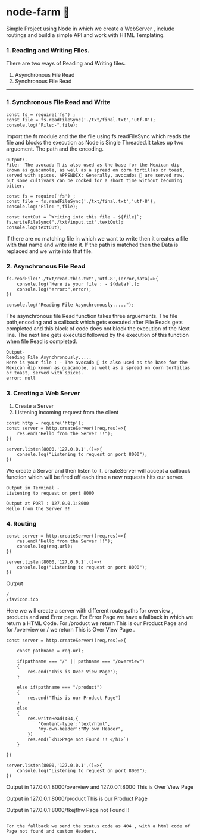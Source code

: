 # node-farm 🥑

Simple Project using Node in which we create a WebServer , include routings and build a simple API and work with HTML Templating.

### 1. Reading and Writing Files.
There are two ways of Reading and Writing files. 
1. Asynchronous File Read
2. Synchronous File Read 

-------------------------------------------------------------------------
### 1. Synchronous File Read and Write

```
const fs = require('fs') ; 
const file = fs.readFileSync('./txt/final.txt','utf-8');
console.log("File:-",file);
```

Import the fs module and the the file using fs.readFileSync which reads the file and blocks the execution as Node is Single Threaded.It takes up two arguement. The path and the encoding.

```
Output:-
File:- The avocado 🥑 is also used as the base for the Mexican dip known as guacamole, as well as a spread on corn tortillas or toast, served with spices. APPENDIX: Generally, avocados 🥑 are served raw, but some cultivars can be cooked for a short time without becoming bitter.
```

```
const fs = require('fs') ; 
const file = fs.readFileSync('./txt/final.txt','utf-8');
console.log("File:-",file);

const textOut = `Writing into this file - ${file}`;
fs.writeFileSync("./txt/input.txt",textOut);
console.log(textOut);

```
If there are no matching file in which we want to write then it creates a file with that name and write into it. If the path is matched then the Data is replaced and we write into that file.

### 2. Asynchronous File Read

```
fs.readFile('./txt/read-this.txt','utf-8',(error,data)=>{
    console.log(`Here is your file : - ${data}`,);
    console.log("error:",error);
})

console.log("Reading File Asynchronously.....");
```
The asynchronous file Read function takes three arguements. The file path,encoding and a callback which gets executed after File Reads gets completed and this block of code does not block the execution of the Next line. The next line gets executed followed by the execution of this function when file Read is completed.

```
Output-
Reading File Asynchronously.....
Here is your file : - The avocado 🥑 is also used as the base for the Mexican dip known as guacamole, as well as a spread on corn tortillas or toast, served with spices.
error: null
```

### 3. Creating a Web Server

1. Create a Server
2. Listening incoming request from the client

```
const http = require('http');
const server = http.createServer((req,res)=>{
    res.end("Hello from the Server !!");
})

server.listen(8000,'127.0.0.1',()=>{
    console.log("Listening to request on port 8000");
})
```

We create a Server and then listen to it. createServer will accept a callback function which will be fired off each time a new requests hits our server.

```
Output in Terminal - 
Listening to request on port 8000
```

```
Output at PORT : 127.0.0.1:8000
Hello from the Server !!
```

### 4. Routing
```
const server = http.createServer((req,res)=>{
    res.end("Hello from the Server !!");
    console.log(req.url);
})

server.listen(8000,'127.0.0.1',()=>{
    console.log("Listening to request on port 8000");
})
```

Output

```
/
/favicon.ico
```
Here we will create a server with different route paths for overview , products and and Error page. For Error Page we have a fallback in which we return a HTML Code. For /product we return This is our Product Page and for /overview or / we return This is Over View Page .

```
const server = http.createServer((req,res)=>{
    
    const pathname = req.url;

    if(pathname === "/" || pathname === "/overview")
    {
        res.end("This is Over View Page");
    }

    else if(pathname === "/product")
    {
        res.end("This is our Product Page")
    }
    else
    {
        res.writeHead(404,{
            'Content-type':"text/html",
            'my-own-header':"My own Header",
        })
        res.end(`<h1>Page not Found !! </h1>`)
    }

})

server.listen(8000,'127.0.0.1',()=>{
    console.log("Listening to request on port 8000");
})

```
Output in 127.0.0.1:8000/overview and  127.0.0.1:8000
This is Over View Page

Output in 127.0.0.1:8000/product 
This is our Product Page

Output in 127.0.0.1:8000/fkejfhw
Page not Found !!
```

For the fallback we send the status code as 404 , with a html code of Page not found and custom Headers.